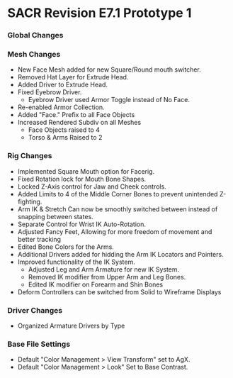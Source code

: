 # SACR Revision E7.1 Prototype 1

### Global Changes

### Mesh Changes

- New Face Mesh added for new Square/Round mouth switcher.
- Removed Hat Layer for Extrude Head.
- Added Driver to Extrude Head.
- Fixed Eyebrow Driver.
  - Eyebrow Driver used Armor Toggle instead of No Face.
- Re-enabled Armor Collection.
- Added "Face." Prefix to all Face Objects
- Increased Rendered Subdiv on all Meshes
  - Face Objects raised to 4
  - Torso & Arms Raised to 2

### Rig Changes

- Implemented Square Mouth option for Facerig.
- Fixed Rotation lock for Mouth Bone Shapes.
- Locked Z-Axis control for Jaw and Cheek controls.
- Added Limits to 4 of the Middle Corner Bones to prevent unintended Z-fighting.
- Arm IK & Stretch Can now be smoothly switched between instead of snapping between states.
- Separate Control for Wrist IK Auto-Rotation.
- Adjusted Fancy Feet, Allowing for more freedom of movement and better tracking
- Edited Bone Colors for the Arms.
- Additional Drivers added for hidding the Arm IK Locators and Pointers.
- Improved functionality of the IK System.
  - Adjusted Leg and Arm Armature for new IK System.
  - Removed IK modifier from Upper Arm and Leg Bones.
  - Edited IK modifier on Forearm and Shin Bones
- Deform Controllers can be switched from Solid to Wireframe Displays

### Driver Changes

- Organized Armature Drivers by Type

### Base File Settings

- Default "Color Management > View Transform" set to AgX.
- Default "Color Management > Look" Set to Base Contrast.